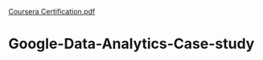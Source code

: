 [Coursera Certification.pdf](https://github.com/sams-14/Google-Data-Analytics-Case-study-/files/6897243/Coursera.Certification.pdf)
# Google-Data-Analytics-Case-study
